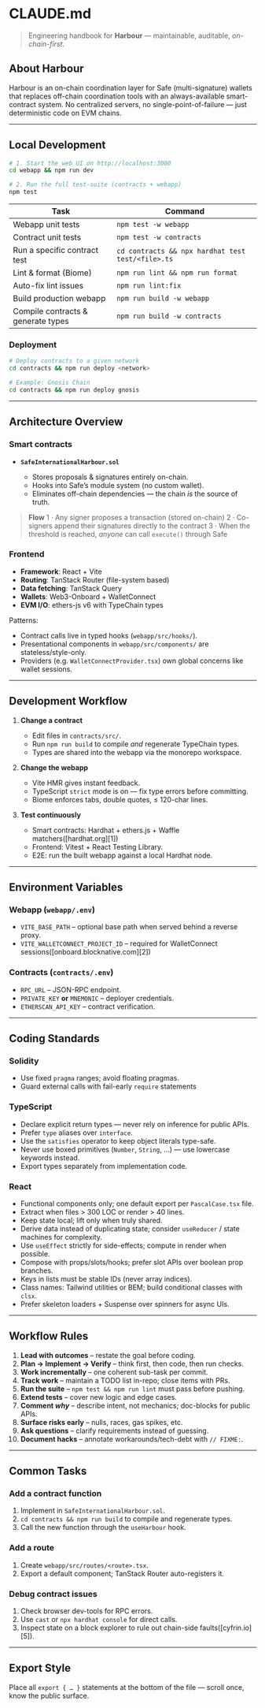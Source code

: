 # CLAUDE.md

> Engineering handbook for **Harbour** — maintainable, auditable, *on-chain-first*.

## About Harbour

Harbour is an on-chain coordination layer for Safe (multi-signature) wallets that replaces off-chain coordination tools with an always-available smart-contract system. No centralized servers, no single-point-of-failure — just deterministic code on EVM chains.

---

## Local Development

```bash
# 1. Start the web UI on http://localhost:3000
cd webapp && npm run dev

# 2. Run the full test-suite (contracts + webapp)
npm test
```

| Task                               | Command                                           |
| ---------------------------------- | ------------------------------------------------- |
| Webapp unit tests                  | `npm test -w webapp`                           |
| Contract unit tests                | `npm test -w contracts`                        |
| Run a specific contract test       | `cd contracts && npx hardhat test test/<file>.ts` |
| Lint & format (Biome)              | `npm run lint && npm run format`                  |
| Auto-fix lint issues               | `npm run lint:fix`                                |
| Build production webapp            | `npm run build -w webapp`                         |
| Compile contracts & generate types | `npm run build -w contracts`                      |

### Deployment

```bash
# Deploy contracts to a given network
cd contracts && npm run deploy <network>

# Example: Gnosis Chain
cd contracts && npm run deploy gnosis
```

---

## Architecture Overview

### Smart contracts

* **`SafeInternationalHarbour.sol`**

  * Stores proposals & signatures entirely on-chain.
  * Hooks into Safe’s module system (no custom wallet).
  * Eliminates off-chain dependencies — the chain *is* the source of truth.

> **Flow**
> 1 · Any signer proposes a transaction (stored on-chain)
> 2 · Co-signers append their signatures directly to the contract
> 3 · When the threshold is reached, *anyone* can call `execute()` through Safe

### Frontend

* **Framework**: React + Vite
* **Routing**: TanStack Router (file-system based)
* **Data fetching**: TanStack Query
* **Wallets**: Web3-Onboard + WalletConnect
* **EVM I/O**: ethers-js v6 with TypeChain types

Patterns:

* Contract calls live in typed hooks (`webapp/src/hooks/`).
* Presentational components in `webapp/src/components/` are stateless/style-only.
* Providers (e.g. `WalletConnectProvider.tsx`) own global concerns like wallet sessions.

---

## Development Workflow

1. **Change a contract**

   * Edit files in `contracts/src/`.
   * Run `npm run build` to compile *and* regenerate TypeChain types.
   * Types are shared into the webapp via the monorepo workspace.

2. **Change the webapp**

   * Vite HMR gives instant feedback.
   * TypeScript `strict` mode is on — fix type errors before committing.
   * Biome enforces tabs, double quotes, ≤ 120-char lines.

3. **Test continuously**

   * Smart contracts: Hardhat + ethers.js + Waffle matchers([hardhat.org][1])
   * Frontend: Vitest + React Testing Library.
   * E2E: run the built webapp against a local Hardhat node.

---

## Environment Variables

### Webapp (`webapp/.env`)

* `VITE_BASE_PATH` – optional base path when served behind a reverse proxy.
* `VITE_WALLETCONNECT_PROJECT_ID` – required for WalletConnect sessions([onboard.blocknative.com][2])

### Contracts (`contracts/.env`)

* `RPC_URL` – JSON-RPC endpoint.
* `PRIVATE_KEY` **or** `MNEMONIC` – deployer credentials.
* `ETHERSCAN_API_KEY` – contract verification.

---

## Coding Standards

### Solidity

* Use fixed `pragma` ranges; avoid floating pragmas.
* Guard external calls with fail-early `require` statements

### TypeScript

* Declare explicit return types — never rely on inference for public APIs.
* Prefer `type` aliases over `interface`.
* Use the `satisfies` operator to keep object literals type-safe.
* Never use boxed primitives (`Number`, `String`, …) — use lowercase keywords instead.
* Export types separately from implementation code.

### React

* Functional components only; one default export per `PascalCase.tsx` file.
* Extract when files > 300 LOC or render > 40 lines.
* Keep state local; lift only when truly shared.
* Derive data instead of duplicating state; consider `useReducer` / state machines for complexity.
* Use `useEffect` strictly for side-effects; compute in render when possible.
* Compose with props/slots/hooks; prefer slot APIs over boolean prop branches.
* Keys in lists must be stable IDs (never array indices).
* Class names: Tailwind utilities or BEM; build conditional classes with `clsx`.
* Prefer skeleton loaders + Suspense over spinners for async UIs.

---

## Workflow Rules

1. **Lead with outcomes** – restate the goal before coding.
2. **Plan → Implement → Verify** – think first, then code, then run checks.
3. **Work incrementally** – one coherent sub-task per commit.
4. **Track work** – maintain a TODO list in-repo; close items with PRs.
5. **Run the suite** – `npm test && npm run lint` must pass before pushing.
6. **Extend tests** – cover new logic and edge cases.
7. **Comment *why*** – describe intent, not mechanics; doc-blocks for public APIs.
8. **Surface risks early** – nulls, races, gas spikes, etc.
9. **Ask questions** – clarify requirements instead of guessing.
10. **Document hacks** – annotate workarounds/tech-debt with `// FIXME:`.

---

## Common Tasks

### Add a contract function

1. Implement in `SafeInternationalHarbour.sol`.
2. `cd contracts && npm run build` to compile and regenerate types.
3. Call the new function through the `useHarbour` hook.

### Add a route

1. Create `webapp/src/routes/<route>.tsx`.
2. Export a default component; TanStack Router auto-registers it.

### Debug contract issues

1. Check browser dev-tools for RPC errors.
2. Use `cast` or `npx hardhat console` for direct calls.
3. Inspect state on a block explorer to rule out chain-side faults([cyfrin.io][5]).

---

## Export Style

Place all `export { … }` statements at the bottom of the file — scroll once, know the public surface.
